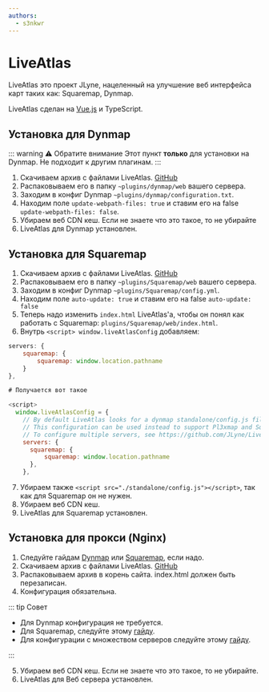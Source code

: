 ```yaml
---
authors:
  - s3nkwr
---
```


# LiveAtlas

LiveAtlas это проект JLyne, нацеленный на улучшение веб интерфейса карт таких как: Squaremap, Dynmap.

LiveAtlas сделан на [Vue.js](https://github.com/vuejs/core) и TypeScript.

## Установка для Dynmap

::: warning :warning: Обратите внимание
Этот пункт **только** для установки на Dynmap.
Не подходит к другим плагинам.
:::

1. Скачиваем архив с файлами LiveAtlas. [GitHub](https://github.com/JLyne/LiveAtlas/releases/latest)
2. Распаковываем его в папку `~plugins/dynmap/web` вашего сервера.
3. Заходим в конфиг Dynmap `~plugins/dynmap/configuration.txt`.
4. Находим поле `update-webpath-files: true` и ставим его на false `update-webpath-files: false`.
5. Убираем веб CDN кеш. Если не знаете что это такое, то не убирайте
6. LiveAtlas для Dynmap установлен.

## Установка для Squaremap

1. Скачиваем архив с файлами LiveAtlas. [GitHub](https://github.com/JLyne/LiveAtlas/releases/latest)
2. Распаковываем его в папку `~plugins/Squaremap/web` вашего сервера.
3. Заходим в конфиг Dynmap `~plugins/Squaremap/config.yml`.
4. Находим поле `auto-update: true` и ставим его на false `auto-update: false`
5. Теперь надо изменить `index.html` LiveAtlas'а, чтобы он понял как работать с Squaremap: `plugins/Squaremap/web/index.html`.
6. Внутрь `<script> window.liveAtlasConfig` добавляем:

  ```js
  servers: {
      squaremap: {
          squaremap: window.location.pathname
      }
  },

  # Получается вот такое

  <script>
    window.liveAtlasConfig = {
      // By default LiveAtlas looks for a dynmap standalone/config.js file
      // This configuration can be used instead to support Pl3xmap and Squaremap installations as well as multiple servers (external webserver required)
      // To configure multiple servers, see https://github.com/JLyne/LiveAtlas/wiki/Configuring-Multiple-Servers.
      servers: {
        squaremap: {
            squaremap: window.location.pathname
        },
      },
  ```

7. Убираем также `<script src="./standalone/config.js"></script>`, так как для Squaremap он не нужен.
8. Убираем веб CDN кеш.
9. LiveAtlas для Squaremap установлен.

## Установка для прокси (Nginx)

1. Следуйте гайдам [Dynmap](https://github.com/webbukkit/dynmap/wiki/External-Webserver-Basics) или [Squaremap](https://github.com/jpenilla/squaremap/wiki/Internal-vs-External-Web-Server#external-server), если надо.
2. Скачиваем архив с файлами LiveAtlas. [GitHub](https://github.com/JLyne/LiveAtlas/releases/latest)
3. Распаковываем архив в корень сайта. index.html должен быть перезаписан.
4. Конфигурация обязательна.

::: tip Совет

- Для Dynmap конфигурация не требуется.
- Для Squaremap, следуйте этому [гайду](#установка-для-squaremap).
- Для конфигурации с множеством серверов следуйте этому [гайду](https://github.com/JLyne/LiveAtlas/wiki/Configuring-Multiple-Servers).

:::

5. Убираем веб CDN кеш. Если не знаете что это такое, то не убирайте.
6. LiveAtlas для Веб сервера установлен.
